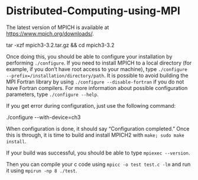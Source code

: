 # Distributed-Computing-using-MPI

The latest version of MPICH is available at https://www.mpich.org/downloads/.

tar -xzf mpich3-3.2.tar.gz && cd mpich3-3.2

Once doing this, you should be able to configure your installation by performing `./configure`. 
If you need to install MPICH to a local directory (for example, if you don’t have root access to your machine), 
type `./configure --prefix=/installation/directory/path`. It is possible to avoid building the MPI Fortran library 
by using `./configure --disable-fortran` if you do not have Fortran compilers. For more information about possible 
configuration parameters, type `./configure --help`.

If you get error during configuration, just use the following command:

./configure --with-device=ch3

When configuration is done, it should say “Configuration completed.” Once this is through, it is time to build and 
install MPICH2 with `make; sudo make install`.

If your build was successful, you should be able to type `mpiexec --version`.

Then you can compile your c code using `mpicc -o test test.c -lm` and run it using `mpirun -np 8 ./test`.
